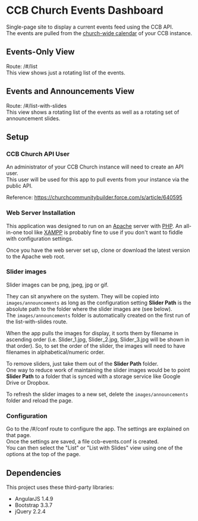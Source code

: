 # CCB Church Events Dashboard
Single-page site to display a current events feed using the CCB API.  
The events are pulled from the [church-wide calendar](https://churchcommunitybuilder.force.com/s/article/2040889) of your CCB instance.  

## Events-Only View
Route: /#/list  
This view shows just a rotating list of the events.

## Events and Announcements View
Route: /#/list-with-slides  
This view shows a rotating list of the events as well as a rotating set of
announcement slides.

## Setup

### CCB Church API User
An administrator of your CCB Church instance will need to create an API user.  
This user will be used for this app to pull events from your instance via the public API.  

Reference: https://churchcommunitybuilder.force.com/s/article/640595

### Web Server Installation
This application was designed to run on an [Apache](https://httpd.apache.org) server with [PHP](http://www.php.net/). An all-in-one tool like [XAMPP](https://www.apachefriends.org/index.html) is probably fine to use if you don't want to fiddle with configuration settings.  

Once you have the web server set up, clone or download the latest version to the Apache web root.

### Slider images
Slider images can be png, jpeg, jpg or gif.  

They can sit anywhere on the system. They will be copied into `images/announcements` as long as the configuration setting **Slider Path** is the absolute path to the folder where the slider images are (see below).  
The `images/announcements` folder is automatically created on the first run of the list-with-slides route.

When the app pulls the images for display, it sorts them by filename in ascending order (i.e. Slider_1.jpg, Slider_2.jpg, Slider_3.jpg will be shown in that order). So, to set the order of the slider, the images will need to have filenames in alphabetical/numeric order.

To remove sliders, just take them out of the **Slider Path** folder.  
One way to reduce work of maintaining the slider images would be to point **Slider Path** to a folder that is synced with a storage service like Google Drive or Dropbox.  

To refresh the slider images to a new set, delete the `images/announcements` folder and reload the page.

### Configuration
Go to the /#/conf route to configure the app. The settings are explained on that page.  
Once the settings are saved, a file ccb-events.conf is created.  
You can then select the "List" or "List with Slides" view using one of the options at the top of the page.  

## Dependencies
This project uses these third-party libraries:
* AngularJS 1.4.9
* Bootstrap 3.3.7
* jQuery 2.2.4
